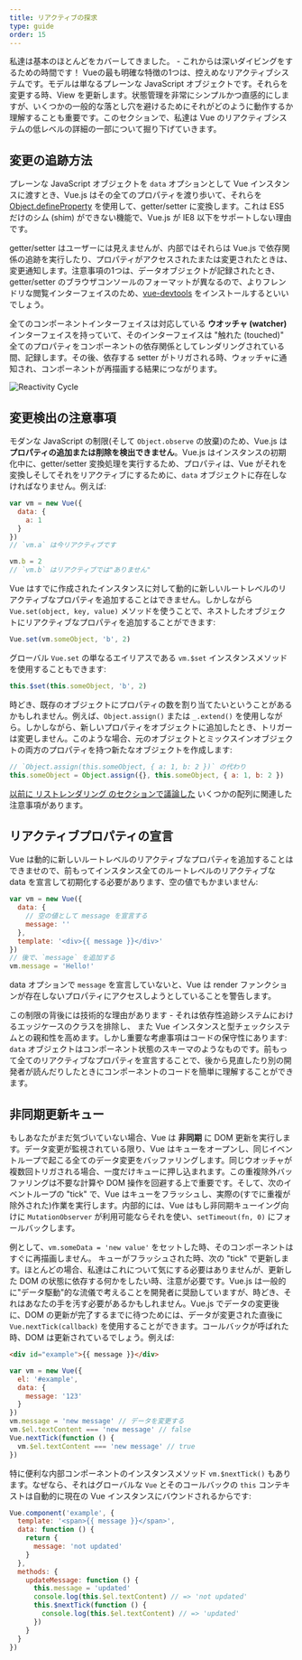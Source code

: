 ```yaml
---
title: リアクティブの探求
type: guide
order: 15
---
```


私達は基本のほとんどをカバーしてきました。 - これからは深いダイビングをするための時間です！ Vueの最も明確な特徴の1つは、控えめなリアクティブシステムです。モデルは単なるプレーンな JavaScript オブジェクトです。それらを変更する時、View を更新します。状態管理を非常にシンプルかつ直感的にしますが、いくつかの一般的な落とし穴を避けるためにそれがどのように動作するか理解することも重要です。このセクションで、私達は Vue のリアクティブシステムの低レベルの詳細の一部について掘り下げていきます。

## 変更の追跡方法

プレーンな JavaScript オブジェクトを `data` オプションとして Vue インスタンスに渡すとき、Vue.js はその全てのプロパティを渡り歩いて、それらを [Object.defineProperty](https://developer.mozilla.org/en-US/docs/Web/JavaScript/Reference/Global_Objects/Object/defineProperty) を使用して、getter/setter に変換します。これは ES5 だけのシム (shim) ができない機能で、Vue.js が IE8 以下をサポートしない理由です。

getter/setter はユーザーには見えませんが、内部ではそれらは Vue.js で依存関係の追跡を実行したり、プロパティがアクセスされたまたは変更されたときは、変更通知します。注意事項の1つは、データオブジェクトが記録されたとき、getter/setter のブラウザコンソールのフォーマットが異なるので、よりフレンドリな閲覧インターフェイスのため、[vue-devtools](https://github.com/vuejs/vue-devtools) をインストールするといいでしょう。

全てのコンポーネントインターフェイスは対応している **ウオッチャ (watcher)** インターフェイスを持っていて、そのインターフェイスは "触れた (touched)" 全てのプロパティをコンポーネントの依存関係としてレンダリングされている間、記録します。その後、依存する setter がトリガされる時、ウォッチャに通知され、コンポーネントが再描画する結果につながります。

![Reactivity Cycle](/images/data.png)

## 変更検出の注意事項

モダンな JavaScript の制限(そして `Object.observe` の放棄)のため、Vue.js は**プロパティの追加または削除を検出できません**。Vue.js はインスタンスの初期化中に、getter/setter 変換処理を実行するため、プロパティは、Vue がそれを変換しそしてそれをリアクティブにするために、`data` オブジェクトに存在しなければなりません。例えば:

``` js
var vm = new Vue({
  data: {
    a: 1
  }
})
// `vm.a` は今リアクティブです

vm.b = 2
// `vm.b` はリアクティブでは"ありません"
```

Vue はすでに作成されたインスタンスに対して動的に新しいルートレベルのリアクティブなプロパティを追加することはできません。しかしながら `Vue.set(object, key, value)` メソッドを使うことで、ネストしたオブジェクトにリアクティブなプロパティを追加することができます:

``` js
Vue.set(vm.someObject, 'b', 2)
```

グローバル `Vue.set` の単なるエイリアスである `vm.$set` インスタンスメソッドを使用することもできます:

``` js
this.$set(this.someObject, 'b', 2)
```

時どき、既存のオブジェクトにプロパティの数を割り当てたいということがあるかもしれません。例えば、`Object.assign()` または `_.extend()` を使用しながら。しかしながら、新しいプロパティをオブジェクトに追加したとき、トリガーは変更しません。このような場合、元のオブジェクトとミックスインオブジェクトの両方のプロパティを持つ新たなオブジェクトを作成します:

``` js
// `Object.assign(this.someObject, { a: 1, b: 2 })` の代わり
this.someObject = Object.assign({}, this.someObject, { a: 1, b: 2 })
```

[以前に リストレンダリング のセクションで議論した](/guide/list.html#注意事項) いくつかの配列に関連した注意事項があります。

## リアクティブプロパティの宣言

Vue は動的に新しいルートレベルのリアクティブなプロパティを追加することはできませので、前もってインスタンス全てのルートレベルのリアクティブな data を宣言して初期化する必要があります、空の値でもかまいません:

``` js
var vm = new Vue({
  data: {
    // 空の値として message を宣言する
    message: ''
  },
  template: '<div>{{ message }}</div>'
})
// 後で、`message` を追加する
vm.message = 'Hello!'
```

data オプションで `message` を宣言していないと、Vue は render ファンクションが存在しないプロパティにアクセスしようとしていることを警告します。

この制限の背後には技術的な理由があります - それは依存性追跡システムにおけるエッジケースのクラスを排除し、 また Vue インスタンスと型チェックシステムとの親和性を高めます。しかし重要な考慮事項はコードの保守性にあります: `data` オブジェクトはコンポーネント状態のスキーマのようなものです。前もって全てのリアクティブなプロパティを宣言することで、後から見直したり別の開発者が読んだりしたときにコンポーネントのコードを簡単に理解することができます。

## 非同期更新キュー

もしあなたがまだ気づいていない場合、Vue は **非同期** に DOM 更新を実行します。データ変更が監視されている限り、Vue はキューをオープンし、同じイベントループで起こる全てのデータ変更をバッファリングします。同じウオッチャが複数回トリガされる場合、一度だけキューに押し込まれます。この重複除外バッファリングは不要な計算や DOM 操作を回避する上で重要です。そして、次のイベントループの "tick" で、Vue はキューをフラッシュし、実際の(すでに重複が除外された)作業を実行します。内部的には、Vue はもし非同期キューイング向けに `MutationObserver` が利用可能ならそれを使い、`setTimeout(fn, 0)` にフォールバックします。

例として、`vm.someData = 'new value'` をセットした時、そのコンポーネントはすぐに再描画しません。 キューがフラッシュされた時、次の "tick" で更新します。ほとんどの場合、私達はこれについて気にする必要はありませんが、更新した DOM の状態に依存する何かをしたい時、注意が必要です。Vue.js は一般的に"データ駆動"的な流儀で考えることを開発者に奨励していますが、時どき、それはあなたの手を汚す必要があるかもしれません。Vue.js でデータの変更後に、DOM の更新が完了するまでに待つためには、データが変更された直後に `Vue.nextTick(callback)` を使用することができます。コールバックが呼ばれた時、DOM は更新されているでしょう。例えば:

``` html
<div id="example">{{ message }}</div>
```

``` js
var vm = new Vue({
  el: '#example',
  data: {
    message: '123'
  }
})
vm.message = 'new message' // データを変更する
vm.$el.textContent === 'new message' // false
Vue.nextTick(function () {
  vm.$el.textContent === 'new message' // true
})
```

特に便利な内部コンポーネントのインスタンスメソッド `vm.$nextTick()` もあります。なぜなら、それはグローバルな `Vue` とそのコールバックの `this` コンテキストは自動的に現在の Vue インスタンスにバウンドされるからです:

``` js
Vue.component('example', {
  template: '<span>{{ message }}</span>',
  data: function () {
    return {
      message: 'not updated'
    }
  },
  methods: {
    updateMessage: function () {
      this.message = 'updated'
      console.log(this.$el.textContent) // => 'not updated'
      this.$nextTick(function () {
        console.log(this.$el.textContent) // => 'updated'
      })
    }
  }
})
```
